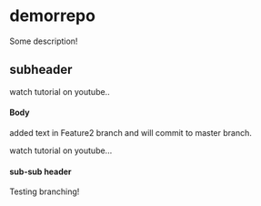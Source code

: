 # demorrepo

Some description!

## subheader


watch tutorial on youtube..

#### Body

added text in Feature2 branch and will commit to master branch.

watch tutorial on youtube...

#### sub-sub header
Testing branching!

